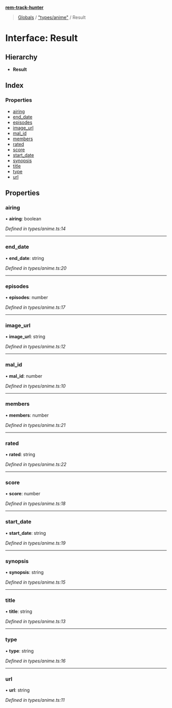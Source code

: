 **[rem-track-hunter](../README.md)**

> [Globals](../globals.md) / ["types/anime"](../modules/_types_anime_.md) / Result

# Interface: Result

## Hierarchy

* **Result**

## Index

### Properties

* [airing](_types_anime_.result.md#airing)
* [end\_date](_types_anime_.result.md#end_date)
* [episodes](_types_anime_.result.md#episodes)
* [image\_url](_types_anime_.result.md#image_url)
* [mal\_id](_types_anime_.result.md#mal_id)
* [members](_types_anime_.result.md#members)
* [rated](_types_anime_.result.md#rated)
* [score](_types_anime_.result.md#score)
* [start\_date](_types_anime_.result.md#start_date)
* [synopsis](_types_anime_.result.md#synopsis)
* [title](_types_anime_.result.md#title)
* [type](_types_anime_.result.md#type)
* [url](_types_anime_.result.md#url)

## Properties

### airing

•  **airing**: boolean

*Defined in types/anime.ts:14*

___

### end\_date

•  **end\_date**: string

*Defined in types/anime.ts:20*

___

### episodes

•  **episodes**: number

*Defined in types/anime.ts:17*

___

### image\_url

•  **image\_url**: string

*Defined in types/anime.ts:12*

___

### mal\_id

•  **mal\_id**: number

*Defined in types/anime.ts:10*

___

### members

•  **members**: number

*Defined in types/anime.ts:21*

___

### rated

•  **rated**: string

*Defined in types/anime.ts:22*

___

### score

•  **score**: number

*Defined in types/anime.ts:18*

___

### start\_date

•  **start\_date**: string

*Defined in types/anime.ts:19*

___

### synopsis

•  **synopsis**: string

*Defined in types/anime.ts:15*

___

### title

•  **title**: string

*Defined in types/anime.ts:13*

___

### type

•  **type**: string

*Defined in types/anime.ts:16*

___

### url

•  **url**: string

*Defined in types/anime.ts:11*
